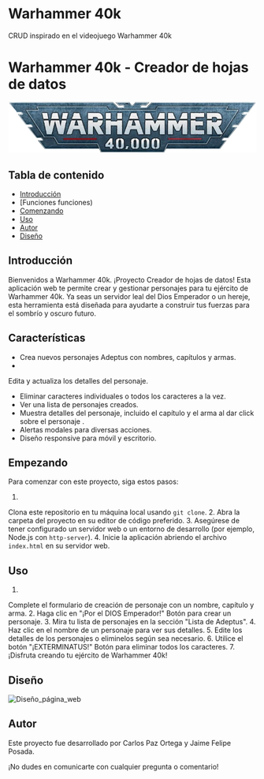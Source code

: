 # Warhammer 40k
CRUD inspirado en el videojuego Warhammer 40k
# Warhammer 40k - Creador de hojas de datos

![Logotipo de Warhammer](images/warhammer_logo.jpg)

## Tabla de contenido
- [Introducción](#introducción)
- [Funciones funciones)
- [Comenzando](#empezando)
- [Uso](#uso)
- [Autor](#autor)
- [Diseño](#diseño)

## Introducción

Bienvenidos a Warhammer 40k.
¡Proyecto Creador de hojas de datos! Esta aplicación web te permite crear y gestionar personajes para tu ejército de Warhammer 40k. Ya seas un servidor leal del Dios Emperador o un hereje, esta herramienta está diseñada para ayudarte a construir tus fuerzas para el sombrío y oscuro futuro.

## Características

- Crea nuevos personajes Adeptus con nombres, capítulos y armas.
-
Edita y actualiza los detalles del personaje.
- Eliminar caracteres individuales o todos los caracteres a la vez.
- Ver una lista de personajes creados.
- Muestra detalles del personaje, incluido el capítulo y el arma al dar click sobre el personaje .
- Alertas modales para diversas acciones.
- Diseño responsive para móvil y escritorio.

## Empezando

Para comenzar con este proyecto, siga estos pasos:

1.
Clona este repositorio en tu máquina local usando `git clone`.
2. Abra la carpeta del proyecto en su editor de código preferido.
3. Asegúrese de tener configurado un servidor web o un entorno de desarrollo (por ejemplo, Node.js con `http-server`).
4. Inicie la aplicación abriendo el archivo `index.html` en su servidor web.

## Uso

1.
Complete el formulario de creación de personaje con un nombre, capítulo y arma.
2. Haga clic en "¡Por el DIOS Emperador!" Botón para crear un personaje.
3. Mira tu lista de personajes en la sección "Lista de Adeptus".
4. Haz clic en el nombre de un personaje para ver sus detalles.
5. Edite los detalles de los personajes o eliminelos según sea necesario.
6.
Utilice el botón "¡EXTERMINATUS!" Botón para eliminar todos los caracteres.
7. ¡Disfruta creando tu ejército de Warhammer 40k!

## Diseño

![Diseño_página_web](imagenes/Diseño_1.png)

## Autor

Este proyecto fue desarrollado por Carlos Paz Ortega y Jaime Felipe Posada.

¡No dudes en comunicarte con cualquier pregunta o comentario!
